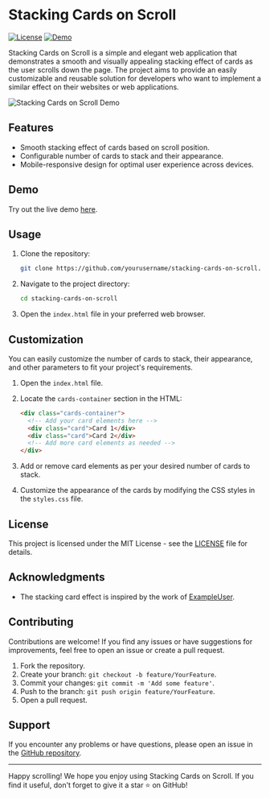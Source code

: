 # Stacking Cards on Scroll

[![License](https://img.shields.io/badge/license-MIT-blue.svg)](https://github.com/yourusername/stacking-cards-on-scroll/blob/main/LICENSE)
[![Demo](https://img.shields.io/badge/demo-online-green.svg)](https://yourusername.github.io/stacking-cards-on-scroll)

Stacking Cards on Scroll is a simple and elegant web application that demonstrates a smooth and visually appealing stacking effect of cards as the user scrolls down the page. The project aims to provide an easily customizable and reusable solution for developers who want to implement a similar effect on their websites or web applications.

![Stacking Cards on Scroll Demo](demo.gif)

## Features

- Smooth stacking effect of cards based on scroll position.
- Configurable number of cards to stack and their appearance.
- Mobile-responsive design for optimal user experience across devices.

## Demo

Try out the live demo [here](https://yourusername.github.io/stacking-cards-on-scroll).

## Usage

1. Clone the repository:

   ```bash
   git clone https://github.com/yourusername/stacking-cards-on-scroll.git
   ```

2. Navigate to the project directory:

   ```bash
   cd stacking-cards-on-scroll
   ```

3. Open the `index.html` file in your preferred web browser.

## Customization

You can easily customize the number of cards to stack, their appearance, and other parameters to fit your project's requirements.

1. Open the `index.html` file.

2. Locate the `cards-container` section in the HTML:

   ```html
   <div class="cards-container">
     <!-- Add your card elements here -->
     <div class="card">Card 1</div>
     <div class="card">Card 2</div>
     <!-- Add more card elements as needed -->
   </div>
   ```

3. Add or remove card elements as per your desired number of cards to stack.

4. Customize the appearance of the cards by modifying the CSS styles in the `styles.css` file.

## License

This project is licensed under the MIT License - see the [LICENSE](LICENSE) file for details.

## Acknowledgments

- The stacking card effect is inspired by the work of [ExampleUser](https://github.com/ExampleUser).

## Contributing

Contributions are welcome! If you find any issues or have suggestions for improvements, feel free to open an issue or create a pull request.

1. Fork the repository.
2. Create your branch: `git checkout -b feature/YourFeature`.
3. Commit your changes: `git commit -m 'Add some feature'`.
4. Push to the branch: `git push origin feature/YourFeature`.
5. Open a pull request.

## Support

If you encounter any problems or have questions, please open an issue in the [GitHub repository](https://github.com/yourusername/stacking-cards-on-scroll/issues).

---

Happy scrolling! We hope you enjoy using Stacking Cards on Scroll. If you find it useful, don't forget to give it a star ⭐️ on GitHub!
